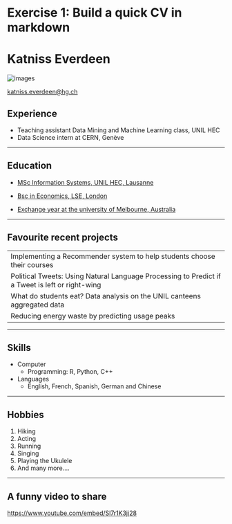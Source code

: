 # Exercise 1: Build a quick CV in markdown

# Katniss Everdeen

![images](https://upload.wikimedia.org/wikipedia/commons/thumb/6/6b/Lightblue_-_replace_this_image_female.svg/64px-Lightblue_-_replace_this_image_female.svg.png)

<a href="mailto:katniss.everdeen@hg.ch" target="_blank"><p id="email">katniss.everdeen@hg.ch</p></a>


## Experience

* Teaching assistant Data Mining and Machine Learning class, UNIL HEC
* Data Science intern at CERN, Genève
---

## Education

* [MSc Information Systems, UNIL HEC, Lausanne](https://www.unil.ch/formations/en/home/menuinst/masters/systemes-dinformation.html)

* [Bsc in Economics, LSE, London](https://www.lse.ac.uk/study-at-lse/Undergraduate/degree-programmes-2023/BSc-Economics)

* [Exchange year at the university of Melbourne, Australia](https://www.unimelb.edu.au)

---
## Favourite recent projects

| |
|---|
 | Implementing a Recommender system to help students choose their courses|
 | Political Tweets: Using Natural Language Processing to Predict if a Tweet is left or right-wing|
 | What do students eat? Data analysis on the UNIL canteens aggregated data|
 | Reducing energy waste by predicting usage peaks|

---

## Skills

* Computer
    * Programming: R, Python, C++
* Languages
    * English, French, Spanish, German and Chinese 
---
## Hobbies

1. Hiking
2. Acting
3. Running
4. Singing
5. Playing the Ukulele
6. And many more....

---
## A funny video to share

https://www.youtube.com/embed/Sl7r1K3jj28


